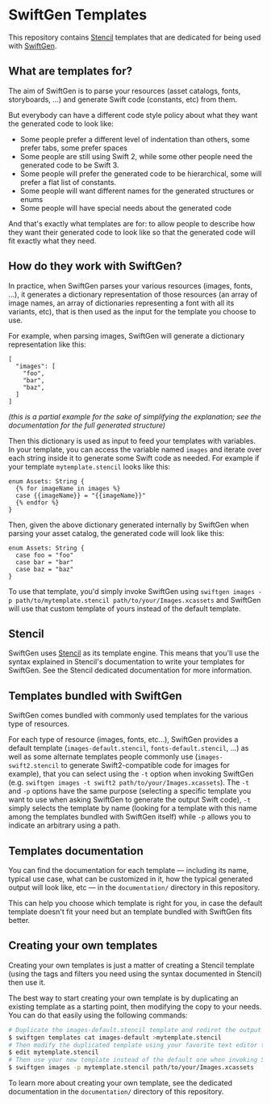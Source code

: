 # SwiftGen Templates

This repository contains [Stencil](https://github.com/kylef/Stencil) templates that are dedicated for being used with [SwiftGen](https://github.com/SwiftGen/swiftgen).

## What are templates for?

The aim of SwiftGen is to parse your resources (asset catalogs, fonts, storyboards, …) and generate Swift code (constants, etc) from them.

But everybody can have a different code style policy about what they want the generated code to look like:

* Some people prefer a different level of indentation than others, some prefer tabs, some prefer spaces
* Some people are still using Swift 2, while some other people need the generated code to be Swift 3.
* Some people will prefer the generated code to be hierarchical, some will prefer a flat list of constants.
* Some people will want different names for the generated structures or enums
* Some people will have special needs about the generated code

And that's exactly what templates are for: to allow people to describe how they want their generated code to look like so that the generated code will fit exactly what they need.

## How do they work with SwiftGen?

In practice, when SwiftGen parses your various resources (images, fonts, …), it generates a dictionary representation of those resources (an array of image names, an array of dictionaries representing a font with all its variants, etc), that is then used as the input for the template you choose to use.

For example, when parsing images, SwiftGen will generate a dictionary representation like this:

```
[
  "images": [
    "foo",
    "bar",
    "baz",
  ]
]
```

_(this is a partial example for the sake of simplifying the explanation; see the documentation for the full generated structure)_

Then this dictionary is used as input to feed your templates with variables. In your template, you can access the variable named `images` and iterate over each string inside it to generate some Swift code as needed. For example if your template `mytemplate.stencil` looks like this:

```
enum Assets: String {
  {% for imageName in images %}
  case {{imageName}} = "{{imageName}}"
  {% endfor %}
}
```

Then, given the above dictionary generated internally by SwiftGen when parsing your asset catalog, the generated code will look like this:

```
enum Assets: String {
  case foo = "foo"
  case bar = "bar"
  case baz = "baz"
}
```

To use that template, you'd simply invoke SwiftGen using `swiftgen images -p path/to/mytemplate.stencil path/to/your/Images.xcassets` and SwiftGen will use that custom template of yours instead of the default template.

## Stencil

SwiftGen uses [Stencil](https://github.com/kylef/Stencil) as its template engine.
This means that you'll use the syntax explained in Stencil's documentation to write your templates for SwiftGen.
See the Stencil dedicated documentation for more information.

## Templates bundled with SwiftGen

SwiftGen comes bundled with commonly used templates for the various type of resources.

For each type of resource (images, fonts, etc…), SwiftGen provides a default template (`images-default.stencil`, `fonts-default.stencil`, …) as well as some alternate templates people commonly use (`images-swift2.stencil` to generate Swift2-compatible code for images for example), that you can select using the `-t` option when invoking SwiftGen (e.g. `swiftgen images -t swift2 path/to/your/Images.xcassets`). The `-t` and `-p` options have the same purpose (selecting a specific template you want to use when asking SwiftGen to generate the output Swift code), `-t` simply selects the template by name (looking for a template with this name among the templates bundled with SwiftGen itself) while `-p` allows you to indicate an arbitrary using a path.

## Templates documentation

You can find the documentation for each template — including its name, typical use case, what can be customized in it, how the typical generated output will look like, etc — in the `documentation/` directory in this repository.

This can help you choose which template is right for you, in case the default template doesn't fit your need but an template bundled with SwiftGen fits better.

## Creating your own templates

Creating your own templates is just a matter of creating a Stencil template (using the tags and filters you need using the syntax documented in Stencil) then use it.

The best way to start creating your own template is by duplicating an existing template as a starting point, then modifying the copy to your needs. You can do that easily using the following commands:

```sh
# Duplicate the images-default.stencil template and rediret the output to a new mytemplate.stencil file
$ swiftgen templates cat images-default >mytemplate.stencil
# Then modify the duplicated template using your favorite text editor to tweat it to your needs
$ edit mytemplate.stencil
# Then use your new template instead of the default one when invoking SwiftGen
$ swiftgen images -p mytemplate.stencil path/to/your/Images.xcassets
```

To learn more about creating your own template, see the dedicated documentation in the `documentation/` directory of this repository.
